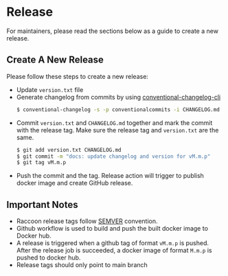 # Release
For maintainers, please read the sections below as a guide to create a new release.
## Create A New Release
Please follow these steps to create a new release:
- Update `version.txt` file
- Generate changelog from commits by using [conventional-changelog-cli](https://www.npmjs.com/package/conventional-changelog-cli#quick-start)
  ```sh
  $ conventional-changelog -s -p conventionalcommits -i CHANGELOG.md
  ```
- Commit `version.txt` and `CHANGELOG.md` together and mark the commit with the release tag. Make sure the release tag and `version.txt` are the same.
  ```sh
  $ git add version.txt CHANGELOG.md
  $ git commit -m "docs: update changelog and version for vM.m.p"
  $ git tag vM.m.p
  ```
- Push the commit and the tag. Release action will trigger to publish docker image and create GitHub release.

## Important Notes
- Raccoon release tags follow [SEMVER](https://semver.org/) convention.
- Github workflow is used to build and push the built docker image to Docker hub.
- A release is triggered when a github tag of format `vM.m.p` is pushed. After the release job is succeeded, a docker image of
format `M.m.p` is pushed to docker hub.
- Release tags should only point to main branch
